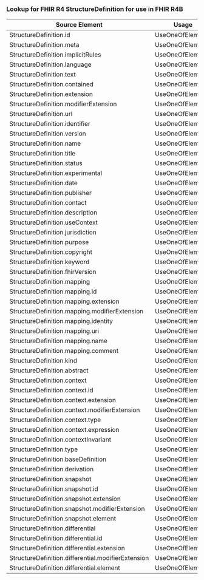 ### Lookup for FHIR R4 StructureDefinition for use in FHIR R4B

| Source Element | Usage | Target |
| -------------- | ----- | ------ |
| StructureDefinition.id | UseOneOfElements | StructureDefinition.id,StructureDefinition.id |
| StructureDefinition.meta | UseOneOfElements | StructureDefinition.meta,StructureDefinition.meta |
| StructureDefinition.implicitRules | UseOneOfElements | StructureDefinition.implicitRules,StructureDefinition.implicitRules |
| StructureDefinition.language | UseOneOfElements | StructureDefinition.language,StructureDefinition.language |
| StructureDefinition.text | UseOneOfElements | StructureDefinition.text,StructureDefinition.text |
| StructureDefinition.contained | UseOneOfElements | StructureDefinition.contained,StructureDefinition.contained |
| StructureDefinition.extension | UseOneOfElements | StructureDefinition.extension,StructureDefinition.extension |
| StructureDefinition.modifierExtension | UseOneOfElements | StructureDefinition.modifierExtension,StructureDefinition.modifierExtension |
| StructureDefinition.url | UseOneOfElements | StructureDefinition.url,StructureDefinition.url |
| StructureDefinition.identifier | UseOneOfElements | StructureDefinition.identifier,StructureDefinition.identifier |
| StructureDefinition.version | UseOneOfElements | StructureDefinition.version,StructureDefinition.version |
| StructureDefinition.name | UseOneOfElements | StructureDefinition.name,StructureDefinition.name |
| StructureDefinition.title | UseOneOfElements | StructureDefinition.title,StructureDefinition.title |
| StructureDefinition.status | UseOneOfElements | StructureDefinition.status,StructureDefinition.status |
| StructureDefinition.experimental | UseOneOfElements | StructureDefinition.experimental,StructureDefinition.experimental |
| StructureDefinition.date | UseOneOfElements | StructureDefinition.date,StructureDefinition.date |
| StructureDefinition.publisher | UseOneOfElements | StructureDefinition.publisher,StructureDefinition.publisher |
| StructureDefinition.contact | UseOneOfElements | StructureDefinition.contact,StructureDefinition.contact |
| StructureDefinition.description | UseOneOfElements | StructureDefinition.description,StructureDefinition.description |
| StructureDefinition.useContext | UseOneOfElements | StructureDefinition.useContext,StructureDefinition.useContext |
| StructureDefinition.jurisdiction | UseOneOfElements | StructureDefinition.jurisdiction,StructureDefinition.jurisdiction |
| StructureDefinition.purpose | UseOneOfElements | StructureDefinition.purpose,StructureDefinition.purpose |
| StructureDefinition.copyright | UseOneOfElements | StructureDefinition.copyright,StructureDefinition.copyright |
| StructureDefinition.keyword | UseOneOfElements | StructureDefinition.keyword,StructureDefinition.keyword |
| StructureDefinition.fhirVersion | UseOneOfElements | StructureDefinition.fhirVersion,StructureDefinition.fhirVersion |
| StructureDefinition.mapping | UseOneOfElements | StructureDefinition.mapping,StructureDefinition.mapping |
| StructureDefinition.mapping.id | UseOneOfElements | StructureDefinition.mapping.id,StructureDefinition.mapping.id |
| StructureDefinition.mapping.extension | UseOneOfElements | StructureDefinition.mapping.extension,StructureDefinition.mapping.extension |
| StructureDefinition.mapping.modifierExtension | UseOneOfElements | StructureDefinition.mapping.modifierExtension,StructureDefinition.mapping.modifierExtension |
| StructureDefinition.mapping.identity | UseOneOfElements | StructureDefinition.mapping.identity,StructureDefinition.mapping.identity |
| StructureDefinition.mapping.uri | UseOneOfElements | StructureDefinition.mapping.uri,StructureDefinition.mapping.uri |
| StructureDefinition.mapping.name | UseOneOfElements | StructureDefinition.mapping.name,StructureDefinition.mapping.name |
| StructureDefinition.mapping.comment | UseOneOfElements | StructureDefinition.mapping.comment,StructureDefinition.mapping.comment |
| StructureDefinition.kind | UseOneOfElements | StructureDefinition.kind,StructureDefinition.kind |
| StructureDefinition.abstract | UseOneOfElements | StructureDefinition.abstract,StructureDefinition.abstract |
| StructureDefinition.context | UseOneOfElements | StructureDefinition.context,StructureDefinition.context |
| StructureDefinition.context.id | UseOneOfElements | StructureDefinition.context.id,StructureDefinition.context.id |
| StructureDefinition.context.extension | UseOneOfElements | StructureDefinition.context.extension,StructureDefinition.context.extension |
| StructureDefinition.context.modifierExtension | UseOneOfElements | StructureDefinition.context.modifierExtension,StructureDefinition.context.modifierExtension |
| StructureDefinition.context.type | UseOneOfElements | StructureDefinition.context.type,StructureDefinition.context.type |
| StructureDefinition.context.expression | UseOneOfElements | StructureDefinition.context.expression,StructureDefinition.context.expression |
| StructureDefinition.contextInvariant | UseOneOfElements | StructureDefinition.contextInvariant,StructureDefinition.contextInvariant |
| StructureDefinition.type | UseOneOfElements | StructureDefinition.type,StructureDefinition.type,StructureDefinition.type |
| StructureDefinition.baseDefinition | UseOneOfElements | StructureDefinition.baseDefinition,StructureDefinition.baseDefinition |
| StructureDefinition.derivation | UseOneOfElements | StructureDefinition.derivation,StructureDefinition.derivation |
| StructureDefinition.snapshot | UseOneOfElements | StructureDefinition.snapshot,StructureDefinition.snapshot |
| StructureDefinition.snapshot.id | UseOneOfElements | StructureDefinition.snapshot.id,StructureDefinition.snapshot.id |
| StructureDefinition.snapshot.extension | UseOneOfElements | StructureDefinition.snapshot.extension,StructureDefinition.snapshot.extension |
| StructureDefinition.snapshot.modifierExtension | UseOneOfElements | StructureDefinition.snapshot.modifierExtension,StructureDefinition.snapshot.modifierExtension |
| StructureDefinition.snapshot.element | UseOneOfElements | StructureDefinition.snapshot.element,StructureDefinition.snapshot.element |
| StructureDefinition.differential | UseOneOfElements | StructureDefinition.differential,StructureDefinition.differential |
| StructureDefinition.differential.id | UseOneOfElements | StructureDefinition.differential.id,StructureDefinition.differential.id |
| StructureDefinition.differential.extension | UseOneOfElements | StructureDefinition.differential.extension,StructureDefinition.differential.extension |
| StructureDefinition.differential.modifierExtension | UseOneOfElements | StructureDefinition.differential.modifierExtension,StructureDefinition.differential.modifierExtension |
| StructureDefinition.differential.element | UseOneOfElements | StructureDefinition.differential.element,StructureDefinition.differential.element |
